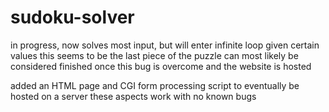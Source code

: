 # sudoku-solver

in progress, now solves most input, but will enter infinite loop given certain values
this seems to be the last piece of the puzzle
can most likely be considered finished once this bug is overcome and the website is hosted

added an HTML page and CGI form processing script to eventually be hosted on a server
these aspects work with no known bugs